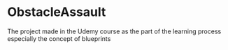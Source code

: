 # ObstacleAssault
 The project made in the Udemy course as the part of the learning process especially the concept of blueprints
